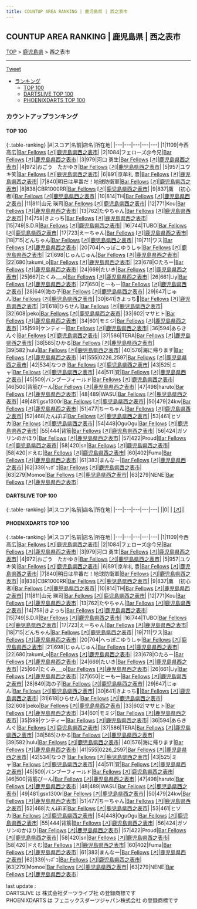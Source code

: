 ```yaml
---
title: COUNTUP AREA RANKING | 鹿児島県 | 西之表市
---
```

## COUNTUP AREA RANKING | 鹿児島県 | 西之表市

[TOP](/darts/rank/) > [鹿児島県](/darts/rank/鹿児島県/) > 西之表市

___

<a href="https://twitter.com/share?ref_src=twsrc%5Etfw" data-text="COUNTUP AREA RANKING | 鹿児島県西之表市" class="twitter-share-button" data-hashtags="DARTSLIVE,PHOENIXDARTS,darts,ダーツ" data-show-count="false">Tweet</a>

* [ランキング](#カウントアップランキング)
    * [TOP 100](#top-100)
    * [DARTSLIVE TOP 100](#dartslive-top-100)
    * [PHOENIXDARTS TOP 100](#phoenixdarts-top-100)

### カウントアップランキング

#### TOP 100



{:.table-ranking}
|#|スコア|名前|店名|所在地|
|---|---|---|---|---|
|1|1109|<span class="rank-name-pd">今西 高広</span>|<a href="/darts/rank/shops/75037.html">Bar Fellows</a> <a href="https://vs.phoenixdarts.com/jp/shop/shopDetailInfo/s_75037?s_seq=75037">[↗]</a>|<a href="/darts/rank/鹿児島県/西之表市">鹿児島県西之表市</a>|
|2|1084|<span class="rank-name-pd">フェローズ@今兄</span>|<a href="/darts/rank/shops/75037.html">Bar Fellows</a> <a href="https://vs.phoenixdarts.com/jp/shop/shopDetailInfo/s_75037?s_seq=75037">[↗]</a>|<a href="/darts/rank/鹿児島県/西之表市">鹿児島県西之表市</a>|
|3|979|<span class="rank-name-pd">河口 勇生</span>|<a href="/darts/rank/shops/75037.html">Bar Fellows</a> <a href="https://vs.phoenixdarts.com/jp/shop/shopDetailInfo/s_75037?s_seq=75037">[↗]</a>|<a href="/darts/rank/鹿児島県/西之表市">鹿児島県西之表市</a>|
|4|972|<span class="rank-name-pd">おごう　たかゆき</span>|<a href="/darts/rank/shops/75037.html">Bar Fellows</a> <a href="https://vs.phoenixdarts.com/jp/shop/shopDetailInfo/s_75037?s_seq=75037">[↗]</a>|<a href="/darts/rank/鹿児島県/西之表市">鹿児島県西之表市</a>|
|5|957|<span class="rank-name-pd">ユウキ笑</span>|<a href="/darts/rank/shops/75037.html">Bar Fellows</a> <a href="https://vs.phoenixdarts.com/jp/shop/shopDetailInfo/s_75037?s_seq=75037">[↗]</a>|<a href="/darts/rank/鹿児島県/西之表市">鹿児島県西之表市</a>|
|6|891|<span class="rank-name-pd">京牟礼 豊</span>|<a href="/darts/rank/shops/75037.html">Bar Fellows</a> <a href="https://vs.phoenixdarts.com/jp/shop/shopDetailInfo/s_75037?s_seq=75037">[↗]</a>|<a href="/darts/rank/鹿児島県/西之表市">鹿児島県西之表市</a>|
|7|840|<span class="rank-name-pd">明日は早番だ！地球防衛軍</span>|<a href="/darts/rank/shops/75037.html">Bar Fellows</a> <a href="https://vs.phoenixdarts.com/jp/shop/shopDetailInfo/s_75037?s_seq=75037">[↗]</a>|<a href="/darts/rank/鹿児島県/西之表市">鹿児島県西之表市</a>|
|8|838|<span class="rank-name-pd">CBR1000RR</span>|<a href="/darts/rank/shops/75037.html">Bar Fellows</a> <a href="https://vs.phoenixdarts.com/jp/shop/shopDetailInfo/s_75037?s_seq=75037">[↗]</a>|<a href="/darts/rank/鹿児島県/西之表市">鹿児島県西之表市</a>|
|9|837|<span class="rank-name-pd">鷹　(初心者)</span>|<a href="/darts/rank/shops/75037.html">Bar Fellows</a> <a href="https://vs.phoenixdarts.com/jp/shop/shopDetailInfo/s_75037?s_seq=75037">[↗]</a>|<a href="/darts/rank/鹿児島県/西之表市">鹿児島県西之表市</a>|
|10|814|<span class="rank-name-pd">TH</span>|<a href="/darts/rank/shops/75037.html">Bar Fellows</a> <a href="https://vs.phoenixdarts.com/jp/shop/shopDetailInfo/s_75037?s_seq=75037">[↗]</a>|<a href="/darts/rank/鹿児島県/西之表市">鹿児島県西之表市</a>|
|11|811|<span class="rank-name-pd"><span class="pro-icon-pd"></span>山元 瑛司</span>|<a href="/darts/rank/shops/75037.html">Bar Fellows</a> <a href="https://vs.phoenixdarts.com/jp/shop/shopDetailInfo/s_75037?s_seq=75037">[↗]</a>|<a href="/darts/rank/鹿児島県/西之表市">鹿児島県西之表市</a>|
|12|771|<span class="rank-name-pd">Kou</span>|<a href="/darts/rank/shops/75037.html">Bar Fellows</a> <a href="https://vs.phoenixdarts.com/jp/shop/shopDetailInfo/s_75037?s_seq=75037">[↗]</a>|<a href="/darts/rank/鹿児島県/西之表市">鹿児島県西之表市</a>|
|13|762|<span class="rank-name-pd">たやちゃん</span>|<a href="/darts/rank/shops/75037.html">Bar Fellows</a> <a href="https://vs.phoenixdarts.com/jp/shop/shopDetailInfo/s_75037?s_seq=75037">[↗]</a>|<a href="/darts/rank/鹿児島県/西之表市">鹿児島県西之表市</a>|
|14|758|<span class="rank-name-pd">きよっち</span>|<a href="/darts/rank/shops/75037.html">Bar Fellows</a> <a href="https://vs.phoenixdarts.com/jp/shop/shopDetailInfo/s_75037?s_seq=75037">[↗]</a>|<a href="/darts/rank/鹿児島県/西之表市">鹿児島県西之表市</a>|
|15|749|<span class="rank-name-pd">S.D.R</span>|<a href="/darts/rank/shops/75037.html">Bar Fellows</a> <a href="https://vs.phoenixdarts.com/jp/shop/shopDetailInfo/s_75037?s_seq=75037">[↗]</a>|<a href="/darts/rank/鹿児島県/西之表市">鹿児島県西之表市</a>|
|16|744|<span class="rank-name-pd">TUBO</span>|<a href="/darts/rank/shops/75037.html">Bar Fellows</a> <a href="https://vs.phoenixdarts.com/jp/shop/shopDetailInfo/s_75037?s_seq=75037">[↗]</a>|<a href="/darts/rank/鹿児島県/西之表市">鹿児島県西之表市</a>|
|17|723|<span class="rank-name-pd">えーちゃん</span>|<a href="/darts/rank/shops/75037.html">Bar Fellows</a> <a href="https://vs.phoenixdarts.com/jp/shop/shopDetailInfo/s_75037?s_seq=75037">[↗]</a>|<a href="/darts/rank/鹿児島県/西之表市">鹿児島県西之表市</a>|
|18|715|<span class="rank-name-pd">どんちゃん</span>|<a href="/darts/rank/shops/75037.html">Bar Fellows</a> <a href="https://vs.phoenixdarts.com/jp/shop/shopDetailInfo/s_75037?s_seq=75037">[↗]</a>|<a href="/darts/rank/鹿児島県/西之表市">鹿児島県西之表市</a>|
|19|711|<span class="rank-name-pd">ワス</span>|<a href="/darts/rank/shops/75037.html">Bar Fellows</a> <a href="https://vs.phoenixdarts.com/jp/shop/shopDetailInfo/s_75037?s_seq=75037">[↗]</a>|<a href="/darts/rank/鹿児島県/西之表市">鹿児島県西之表市</a>|
|20|704|<span class="rank-name-pd">へっぽこゆうしゃ</span>|<a href="/darts/rank/shops/75037.html">Bar Fellows</a> <a href="https://vs.phoenixdarts.com/jp/shop/shopDetailInfo/s_75037?s_seq=75037">[↗]</a>|<a href="/darts/rank/鹿児島県/西之表市">鹿児島県西之表市</a>|
|21|698|<span class="rank-name-pd">じゅんじゅん</span>|<a href="/darts/rank/shops/75037.html">Bar Fellows</a> <a href="https://vs.phoenixdarts.com/jp/shop/shopDetailInfo/s_75037?s_seq=75037">[↗]</a>|<a href="/darts/rank/鹿児島県/西之表市">鹿児島県西之表市</a>|
|22|680|<span class="rank-name-pd">takumi_o</span>|<a href="/darts/rank/shops/75037.html">Bar Fellows</a> <a href="https://vs.phoenixdarts.com/jp/shop/shopDetailInfo/s_75037?s_seq=75037">[↗]</a>|<a href="/darts/rank/鹿児島県/西之表市">鹿児島県西之表市</a>|
|23|678|<span class="rank-name-pd">○たろー</span>|<a href="/darts/rank/shops/75037.html">Bar Fellows</a> <a href="https://vs.phoenixdarts.com/jp/shop/shopDetailInfo/s_75037?s_seq=75037">[↗]</a>|<a href="/darts/rank/鹿児島県/西之表市">鹿児島県西之表市</a>|
|24|669|<span class="rank-name-pd">たいき</span>|<a href="/darts/rank/shops/75037.html">Bar Fellows</a> <a href="https://vs.phoenixdarts.com/jp/shop/shopDetailInfo/s_75037?s_seq=75037">[↗]</a>|<a href="/darts/rank/鹿児島県/西之表市">鹿児島県西之表市</a>|
|25|667|<span class="rank-name-pd">たくみ___o</span>|<a href="/darts/rank/shops/75037.html">Bar Fellows</a> <a href="https://vs.phoenixdarts.com/jp/shop/shopDetailInfo/s_75037?s_seq=75037">[↗]</a>|<a href="/darts/rank/鹿児島県/西之表市">鹿児島県西之表市</a>|
|26|661|<span class="rank-name-pd">Liy</span>|<a href="/darts/rank/shops/75037.html">Bar Fellows</a> <a href="https://vs.phoenixdarts.com/jp/shop/shopDetailInfo/s_75037?s_seq=75037">[↗]</a>|<a href="/darts/rank/鹿児島県/西之表市">鹿児島県西之表市</a>|
|27|650|<span class="rank-name-pd">とーもー</span>|<a href="/darts/rank/shops/75037.html">Bar Fellows</a> <a href="https://vs.phoenixdarts.com/jp/shop/shopDetailInfo/s_75037?s_seq=75037">[↗]</a>|<a href="/darts/rank/鹿児島県/西之表市">鹿児島県西之表市</a>|
|28|649|<span class="rank-name-pd">海の子</span>|<a href="/darts/rank/shops/75037.html">Bar Fellows</a> <a href="https://vs.phoenixdarts.com/jp/shop/shopDetailInfo/s_75037?s_seq=75037">[↗]</a>|<a href="/darts/rank/鹿児島県/西之表市">鹿児島県西之表市</a>|
|29|647|<span class="rank-name-pd">じゅん</span>|<a href="/darts/rank/shops/75037.html">Bar Fellows</a> <a href="https://vs.phoenixdarts.com/jp/shop/shopDetailInfo/s_75037?s_seq=75037">[↗]</a>|<a href="/darts/rank/鹿児島県/西之表市">鹿児島県西之表市</a>|
|30|641|<span class="rank-name-pd">きよっち️🩵</span>|<a href="/darts/rank/shops/75037.html">Bar Fellows</a> <a href="https://vs.phoenixdarts.com/jp/shop/shopDetailInfo/s_75037?s_seq=75037">[↗]</a>|<a href="/darts/rank/鹿児島県/西之表市">鹿児島県西之表市</a>|
|31|618|<span class="rank-name-pd">ひらせん</span>|<a href="/darts/rank/shops/75037.html">Bar Fellows</a> <a href="https://vs.phoenixdarts.com/jp/shop/shopDetailInfo/s_75037?s_seq=75037">[↗]</a>|<a href="/darts/rank/鹿児島県/西之表市">鹿児島県西之表市</a>|
|32|608|<span class="rank-name-pd">peko</span>|<a href="/darts/rank/shops/75037.html">Bar Fellows</a> <a href="https://vs.phoenixdarts.com/jp/shop/shopDetailInfo/s_75037?s_seq=75037">[↗]</a>|<a href="/darts/rank/鹿児島県/西之表市">鹿児島県西之表市</a>|
|33|602|<span class="rank-name-pd">マサヒト</span>|<a href="/darts/rank/shops/75037.html">Bar Fellows</a> <a href="https://vs.phoenixdarts.com/jp/shop/shopDetailInfo/s_75037?s_seq=75037">[↗]</a>|<a href="/darts/rank/鹿児島県/西之表市">鹿児島県西之表市</a>|
|34|601|<span class="rank-name-pd">モミジ</span>|<a href="/darts/rank/shops/75037.html">Bar Fellows</a> <a href="https://vs.phoenixdarts.com/jp/shop/shopDetailInfo/s_75037?s_seq=75037">[↗]</a>|<a href="/darts/rank/鹿児島県/西之表市">鹿児島県西之表市</a>|
|35|599|<span class="rank-name-pd">ケンティー</span>|<a href="/darts/rank/shops/75037.html">Bar Fellows</a> <a href="https://vs.phoenixdarts.com/jp/shop/shopDetailInfo/s_75037?s_seq=75037">[↗]</a>|<a href="/darts/rank/鹿児島県/西之表市">鹿児島県西之表市</a>|
|36|594|<span class="rank-name-pd">あらきんぐ</span>|<a href="/darts/rank/shops/75037.html">Bar Fellows</a> <a href="https://vs.phoenixdarts.com/jp/shop/shopDetailInfo/s_75037?s_seq=75037">[↗]</a>|<a href="/darts/rank/鹿児島県/西之表市">鹿児島県西之表市</a>|
|37|586|<span class="rank-name-pd">TERA</span>|<a href="/darts/rank/shops/75037.html">Bar Fellows</a> <a href="https://vs.phoenixdarts.com/jp/shop/shopDetailInfo/s_75037?s_seq=75037">[↗]</a>|<a href="/darts/rank/鹿児島県/西之表市">鹿児島県西之表市</a>|
|38|585|<span class="rank-name-pd">ひかる</span>|<a href="/darts/rank/shops/75037.html">Bar Fellows</a> <a href="https://vs.phoenixdarts.com/jp/shop/shopDetailInfo/s_75037?s_seq=75037">[↗]</a>|<a href="/darts/rank/鹿児島県/西之表市">鹿児島県西之表市</a>|
|39|582|<span class="rank-name-pd">hulu</span>|<a href="/darts/rank/shops/75037.html">Bar Fellows</a> <a href="https://vs.phoenixdarts.com/jp/shop/shopDetailInfo/s_75037?s_seq=75037">[↗]</a>|<a href="/darts/rank/鹿児島県/西之表市">鹿児島県西之表市</a>|
|40|576|<span class="rank-name-pd">海に帰ります</span>|<a href="/darts/rank/shops/75037.html">Bar Fellows</a> <a href="https://vs.phoenixdarts.com/jp/shop/shopDetailInfo/s_75037?s_seq=75037">[↗]</a>|<a href="/darts/rank/鹿児島県/西之表市">鹿児島県西之表市</a>|
|41|555|<span class="rank-name-pd">0226_2597</span>|<a href="/darts/rank/shops/75037.html">Bar Fellows</a> <a href="https://vs.phoenixdarts.com/jp/shop/shopDetailInfo/s_75037?s_seq=75037">[↗]</a>|<a href="/darts/rank/鹿児島県/西之表市">鹿児島県西之表市</a>|
|42|534|<span class="rank-name-pd">なつき</span>|<a href="/darts/rank/shops/75037.html">Bar Fellows</a> <a href="https://vs.phoenixdarts.com/jp/shop/shopDetailInfo/s_75037?s_seq=75037">[↗]</a>|<a href="/darts/rank/鹿児島県/西之表市">鹿児島県西之表市</a>|
|43|525|<span class="rank-name-pd">ミャ</span>|<a href="/darts/rank/shops/75037.html">Bar Fellows</a> <a href="https://vs.phoenixdarts.com/jp/shop/shopDetailInfo/s_75037?s_seq=75037">[↗]</a>|<a href="/darts/rank/鹿児島県/西之表市">鹿児島県西之表市</a>|
|44|511|<span class="rank-name-pd">覚</span>|<a href="/darts/rank/shops/75037.html">Bar Fellows</a> <a href="https://vs.phoenixdarts.com/jp/shop/shopDetailInfo/s_75037?s_seq=75037">[↗]</a>|<a href="/darts/rank/鹿児島県/西之表市">鹿児島県西之表市</a>|
|45|509|<span class="rank-name-pd">バンブーフィールド</span>|<a href="/darts/rank/shops/75037.html">Bar Fellows</a> <a href="https://vs.phoenixdarts.com/jp/shop/shopDetailInfo/s_75037?s_seq=75037">[↗]</a>|<a href="/darts/rank/鹿児島県/西之表市">鹿児島県西之表市</a>|
|46|500|<span class="rank-name-pd">背筋ぴーん</span>|<a href="/darts/rank/shops/75037.html">Bar Fellows</a> <a href="https://vs.phoenixdarts.com/jp/shop/shopDetailInfo/s_75037?s_seq=75037">[↗]</a>|<a href="/darts/rank/鹿児島県/西之表市">鹿児島県西之表市</a>|
|47|498|<span class="rank-name-pd">haruto</span>|<a href="/darts/rank/shops/75037.html">Bar Fellows</a> <a href="https://vs.phoenixdarts.com/jp/shop/shopDetailInfo/s_75037?s_seq=75037">[↗]</a>|<a href="/darts/rank/鹿児島県/西之表市">鹿児島県西之表市</a>|
|48|489|<span class="rank-name-pd">WASU</span>|<a href="/darts/rank/shops/75037.html">Bar Fellows</a> <a href="https://vs.phoenixdarts.com/jp/shop/shopDetailInfo/s_75037?s_seq=75037">[↗]</a>|<a href="/darts/rank/鹿児島県/西之表市">鹿児島県西之表市</a>|
|49|481|<span class="rank-name-pd">gsx1300r</span>|<a href="/darts/rank/shops/75037.html">Bar Fellows</a> <a href="https://vs.phoenixdarts.com/jp/shop/shopDetailInfo/s_75037?s_seq=75037">[↗]</a>|<a href="/darts/rank/鹿児島県/西之表市">鹿児島県西之表市</a>|
|50|479|<span class="rank-name-pd">24kw</span>|<a href="/darts/rank/shops/75037.html">Bar Fellows</a> <a href="https://vs.phoenixdarts.com/jp/shop/shopDetailInfo/s_75037?s_seq=75037">[↗]</a>|<a href="/darts/rank/鹿児島県/西之表市">鹿児島県西之表市</a>|
|51|477|<span class="rank-name-pd">ちーちゃん</span>|<a href="/darts/rank/shops/75037.html">Bar Fellows</a> <a href="https://vs.phoenixdarts.com/jp/shop/shopDetailInfo/s_75037?s_seq=75037">[↗]</a>|<a href="/darts/rank/鹿児島県/西之表市">鹿児島県西之表市</a>|
|52|468|<span class="rank-name-pd">たんぽぽ</span>|<a href="/darts/rank/shops/75037.html">Bar Fellows</a> <a href="https://vs.phoenixdarts.com/jp/shop/shopDetailInfo/s_75037?s_seq=75037">[↗]</a>|<a href="/darts/rank/鹿児島県/西之表市">鹿児島県西之表市</a>|
|53|461|<span class="rank-name-pd">ヒソカ</span>|<a href="/darts/rank/shops/75037.html">Bar Fellows</a> <a href="https://vs.phoenixdarts.com/jp/shop/shopDetailInfo/s_75037?s_seq=75037">[↗]</a>|<a href="/darts/rank/鹿児島県/西之表市">鹿児島県西之表市</a>|
|54|448|<span class="rank-name-pd">OguOgu</span>|<a href="/darts/rank/shops/75037.html">Bar Fellows</a> <a href="https://vs.phoenixdarts.com/jp/shop/shopDetailInfo/s_75037?s_seq=75037">[↗]</a>|<a href="/darts/rank/鹿児島県/西之表市">鹿児島県西之表市</a>|
|55|444|<span class="rank-name-pd">背筋</span>|<a href="/darts/rank/shops/75037.html">Bar Fellows</a> <a href="https://vs.phoenixdarts.com/jp/shop/shopDetailInfo/s_75037?s_seq=75037">[↗]</a>|<a href="/darts/rank/鹿児島県/西之表市">鹿児島県西之表市</a>|
|56|424|<span class="rank-name-pd">ガソリンのかほり</span>|<a href="/darts/rank/shops/75037.html">Bar Fellows</a> <a href="https://vs.phoenixdarts.com/jp/shop/shopDetailInfo/s_75037?s_seq=75037">[↗]</a>|<a href="/darts/rank/鹿児島県/西之表市">鹿児島県西之表市</a>|
|57|422|<span class="rank-name-pd">Proud</span>|<a href="/darts/rank/shops/75037.html">Bar Fellows</a> <a href="https://vs.phoenixdarts.com/jp/shop/shopDetailInfo/s_75037?s_seq=75037">[↗]</a>|<a href="/darts/rank/鹿児島県/西之表市">鹿児島県西之表市</a>|
|58|420|<span class="rank-name-pd">sn</span>|<a href="/darts/rank/shops/75037.html">Bar Fellows</a> <a href="https://vs.phoenixdarts.com/jp/shop/shopDetailInfo/s_75037?s_seq=75037">[↗]</a>|<a href="/darts/rank/鹿児島県/西之表市">鹿児島県西之表市</a>|
|58|420|<span class="rank-name-pd">ドえむ</span>|<a href="/darts/rank/shops/75037.html">Bar Fellows</a> <a href="https://vs.phoenixdarts.com/jp/shop/shopDetailInfo/s_75037?s_seq=75037">[↗]</a>|<a href="/darts/rank/鹿児島県/西之表市">鹿児島県西之表市</a>|
|60|402|<span class="rank-name-pd">Fuma</span>|<a href="/darts/rank/shops/75037.html">Bar Fellows</a> <a href="https://vs.phoenixdarts.com/jp/shop/shopDetailInfo/s_75037?s_seq=75037">[↗]</a>|<a href="/darts/rank/鹿児島県/西之表市">鹿児島県西之表市</a>|
|61|383|<span class="rank-name-pd">まんなー</span>|<a href="/darts/rank/shops/75037.html">Bar Fellows</a> <a href="https://vs.phoenixdarts.com/jp/shop/shopDetailInfo/s_75037?s_seq=75037">[↗]</a>|<a href="/darts/rank/鹿児島県/西之表市">鹿児島県西之表市</a>|
|62|339|<span class="rank-name-pd">ﾍｯﾎﾟｺ</span>|<a href="/darts/rank/shops/75037.html">Bar Fellows</a> <a href="https://vs.phoenixdarts.com/jp/shop/shopDetailInfo/s_75037?s_seq=75037">[↗]</a>|<a href="/darts/rank/鹿児島県/西之表市">鹿児島県西之表市</a>|
|63|279|<span class="rank-name-pd">Momoe</span>|<a href="/darts/rank/shops/75037.html">Bar Fellows</a> <a href="https://vs.phoenixdarts.com/jp/shop/shopDetailInfo/s_75037?s_seq=75037">[↗]</a>|<a href="/darts/rank/鹿児島県/西之表市">鹿児島県西之表市</a>|
|63|279|<span class="rank-name-pd">NENE</span>|<a href="/darts/rank/shops/75037.html">Bar Fellows</a> <a href="https://vs.phoenixdarts.com/jp/shop/shopDetailInfo/s_75037?s_seq=75037">[↗]</a>|<a href="/darts/rank/鹿児島県/西之表市">鹿児島県西之表市</a>|


#### DARTSLIVE TOP 100



{:.table-ranking}
|#|スコア|名前|店名|所在地|
|---|---|---|---|---|
||0|<span class="rank-name-dl"> </span>|<a href="/darts/rank/shops/.html"></a> <a href="">[↗]</a>|<a href="/darts/rank//"></a>|


#### PHOENIXDARTS TOP 100



{:.table-ranking}
|#|スコア|名前|店名|所在地|
|---|---|---|---|---|
|1|1109|<span class="rank-name-pd">今西 高広</span>|<a href="/darts/rank/shops/75037.html">Bar Fellows</a> <a href="https://vs.phoenixdarts.com/jp/shop/shopDetailInfo/s_75037?s_seq=75037">[↗]</a>|<a href="/darts/rank/鹿児島県/西之表市">鹿児島県西之表市</a>|
|2|1084|<span class="rank-name-pd">フェローズ@今兄</span>|<a href="/darts/rank/shops/75037.html">Bar Fellows</a> <a href="https://vs.phoenixdarts.com/jp/shop/shopDetailInfo/s_75037?s_seq=75037">[↗]</a>|<a href="/darts/rank/鹿児島県/西之表市">鹿児島県西之表市</a>|
|3|979|<span class="rank-name-pd">河口 勇生</span>|<a href="/darts/rank/shops/75037.html">Bar Fellows</a> <a href="https://vs.phoenixdarts.com/jp/shop/shopDetailInfo/s_75037?s_seq=75037">[↗]</a>|<a href="/darts/rank/鹿児島県/西之表市">鹿児島県西之表市</a>|
|4|972|<span class="rank-name-pd">おごう　たかゆき</span>|<a href="/darts/rank/shops/75037.html">Bar Fellows</a> <a href="https://vs.phoenixdarts.com/jp/shop/shopDetailInfo/s_75037?s_seq=75037">[↗]</a>|<a href="/darts/rank/鹿児島県/西之表市">鹿児島県西之表市</a>|
|5|957|<span class="rank-name-pd">ユウキ笑</span>|<a href="/darts/rank/shops/75037.html">Bar Fellows</a> <a href="https://vs.phoenixdarts.com/jp/shop/shopDetailInfo/s_75037?s_seq=75037">[↗]</a>|<a href="/darts/rank/鹿児島県/西之表市">鹿児島県西之表市</a>|
|6|891|<span class="rank-name-pd">京牟礼 豊</span>|<a href="/darts/rank/shops/75037.html">Bar Fellows</a> <a href="https://vs.phoenixdarts.com/jp/shop/shopDetailInfo/s_75037?s_seq=75037">[↗]</a>|<a href="/darts/rank/鹿児島県/西之表市">鹿児島県西之表市</a>|
|7|840|<span class="rank-name-pd">明日は早番だ！地球防衛軍</span>|<a href="/darts/rank/shops/75037.html">Bar Fellows</a> <a href="https://vs.phoenixdarts.com/jp/shop/shopDetailInfo/s_75037?s_seq=75037">[↗]</a>|<a href="/darts/rank/鹿児島県/西之表市">鹿児島県西之表市</a>|
|8|838|<span class="rank-name-pd">CBR1000RR</span>|<a href="/darts/rank/shops/75037.html">Bar Fellows</a> <a href="https://vs.phoenixdarts.com/jp/shop/shopDetailInfo/s_75037?s_seq=75037">[↗]</a>|<a href="/darts/rank/鹿児島県/西之表市">鹿児島県西之表市</a>|
|9|837|<span class="rank-name-pd">鷹　(初心者)</span>|<a href="/darts/rank/shops/75037.html">Bar Fellows</a> <a href="https://vs.phoenixdarts.com/jp/shop/shopDetailInfo/s_75037?s_seq=75037">[↗]</a>|<a href="/darts/rank/鹿児島県/西之表市">鹿児島県西之表市</a>|
|10|814|<span class="rank-name-pd">TH</span>|<a href="/darts/rank/shops/75037.html">Bar Fellows</a> <a href="https://vs.phoenixdarts.com/jp/shop/shopDetailInfo/s_75037?s_seq=75037">[↗]</a>|<a href="/darts/rank/鹿児島県/西之表市">鹿児島県西之表市</a>|
|11|811|<span class="rank-name-pd"><span class="pro-icon-pd"></span>山元 瑛司</span>|<a href="/darts/rank/shops/75037.html">Bar Fellows</a> <a href="https://vs.phoenixdarts.com/jp/shop/shopDetailInfo/s_75037?s_seq=75037">[↗]</a>|<a href="/darts/rank/鹿児島県/西之表市">鹿児島県西之表市</a>|
|12|771|<span class="rank-name-pd">Kou</span>|<a href="/darts/rank/shops/75037.html">Bar Fellows</a> <a href="https://vs.phoenixdarts.com/jp/shop/shopDetailInfo/s_75037?s_seq=75037">[↗]</a>|<a href="/darts/rank/鹿児島県/西之表市">鹿児島県西之表市</a>|
|13|762|<span class="rank-name-pd">たやちゃん</span>|<a href="/darts/rank/shops/75037.html">Bar Fellows</a> <a href="https://vs.phoenixdarts.com/jp/shop/shopDetailInfo/s_75037?s_seq=75037">[↗]</a>|<a href="/darts/rank/鹿児島県/西之表市">鹿児島県西之表市</a>|
|14|758|<span class="rank-name-pd">きよっち</span>|<a href="/darts/rank/shops/75037.html">Bar Fellows</a> <a href="https://vs.phoenixdarts.com/jp/shop/shopDetailInfo/s_75037?s_seq=75037">[↗]</a>|<a href="/darts/rank/鹿児島県/西之表市">鹿児島県西之表市</a>|
|15|749|<span class="rank-name-pd">S.D.R</span>|<a href="/darts/rank/shops/75037.html">Bar Fellows</a> <a href="https://vs.phoenixdarts.com/jp/shop/shopDetailInfo/s_75037?s_seq=75037">[↗]</a>|<a href="/darts/rank/鹿児島県/西之表市">鹿児島県西之表市</a>|
|16|744|<span class="rank-name-pd">TUBO</span>|<a href="/darts/rank/shops/75037.html">Bar Fellows</a> <a href="https://vs.phoenixdarts.com/jp/shop/shopDetailInfo/s_75037?s_seq=75037">[↗]</a>|<a href="/darts/rank/鹿児島県/西之表市">鹿児島県西之表市</a>|
|17|723|<span class="rank-name-pd">えーちゃん</span>|<a href="/darts/rank/shops/75037.html">Bar Fellows</a> <a href="https://vs.phoenixdarts.com/jp/shop/shopDetailInfo/s_75037?s_seq=75037">[↗]</a>|<a href="/darts/rank/鹿児島県/西之表市">鹿児島県西之表市</a>|
|18|715|<span class="rank-name-pd">どんちゃん</span>|<a href="/darts/rank/shops/75037.html">Bar Fellows</a> <a href="https://vs.phoenixdarts.com/jp/shop/shopDetailInfo/s_75037?s_seq=75037">[↗]</a>|<a href="/darts/rank/鹿児島県/西之表市">鹿児島県西之表市</a>|
|19|711|<span class="rank-name-pd">ワス</span>|<a href="/darts/rank/shops/75037.html">Bar Fellows</a> <a href="https://vs.phoenixdarts.com/jp/shop/shopDetailInfo/s_75037?s_seq=75037">[↗]</a>|<a href="/darts/rank/鹿児島県/西之表市">鹿児島県西之表市</a>|
|20|704|<span class="rank-name-pd">へっぽこゆうしゃ</span>|<a href="/darts/rank/shops/75037.html">Bar Fellows</a> <a href="https://vs.phoenixdarts.com/jp/shop/shopDetailInfo/s_75037?s_seq=75037">[↗]</a>|<a href="/darts/rank/鹿児島県/西之表市">鹿児島県西之表市</a>|
|21|698|<span class="rank-name-pd">じゅんじゅん</span>|<a href="/darts/rank/shops/75037.html">Bar Fellows</a> <a href="https://vs.phoenixdarts.com/jp/shop/shopDetailInfo/s_75037?s_seq=75037">[↗]</a>|<a href="/darts/rank/鹿児島県/西之表市">鹿児島県西之表市</a>|
|22|680|<span class="rank-name-pd">takumi_o</span>|<a href="/darts/rank/shops/75037.html">Bar Fellows</a> <a href="https://vs.phoenixdarts.com/jp/shop/shopDetailInfo/s_75037?s_seq=75037">[↗]</a>|<a href="/darts/rank/鹿児島県/西之表市">鹿児島県西之表市</a>|
|23|678|<span class="rank-name-pd">○たろー</span>|<a href="/darts/rank/shops/75037.html">Bar Fellows</a> <a href="https://vs.phoenixdarts.com/jp/shop/shopDetailInfo/s_75037?s_seq=75037">[↗]</a>|<a href="/darts/rank/鹿児島県/西之表市">鹿児島県西之表市</a>|
|24|669|<span class="rank-name-pd">たいき</span>|<a href="/darts/rank/shops/75037.html">Bar Fellows</a> <a href="https://vs.phoenixdarts.com/jp/shop/shopDetailInfo/s_75037?s_seq=75037">[↗]</a>|<a href="/darts/rank/鹿児島県/西之表市">鹿児島県西之表市</a>|
|25|667|<span class="rank-name-pd">たくみ___o</span>|<a href="/darts/rank/shops/75037.html">Bar Fellows</a> <a href="https://vs.phoenixdarts.com/jp/shop/shopDetailInfo/s_75037?s_seq=75037">[↗]</a>|<a href="/darts/rank/鹿児島県/西之表市">鹿児島県西之表市</a>|
|26|661|<span class="rank-name-pd">Liy</span>|<a href="/darts/rank/shops/75037.html">Bar Fellows</a> <a href="https://vs.phoenixdarts.com/jp/shop/shopDetailInfo/s_75037?s_seq=75037">[↗]</a>|<a href="/darts/rank/鹿児島県/西之表市">鹿児島県西之表市</a>|
|27|650|<span class="rank-name-pd">とーもー</span>|<a href="/darts/rank/shops/75037.html">Bar Fellows</a> <a href="https://vs.phoenixdarts.com/jp/shop/shopDetailInfo/s_75037?s_seq=75037">[↗]</a>|<a href="/darts/rank/鹿児島県/西之表市">鹿児島県西之表市</a>|
|28|649|<span class="rank-name-pd">海の子</span>|<a href="/darts/rank/shops/75037.html">Bar Fellows</a> <a href="https://vs.phoenixdarts.com/jp/shop/shopDetailInfo/s_75037?s_seq=75037">[↗]</a>|<a href="/darts/rank/鹿児島県/西之表市">鹿児島県西之表市</a>|
|29|647|<span class="rank-name-pd">じゅん</span>|<a href="/darts/rank/shops/75037.html">Bar Fellows</a> <a href="https://vs.phoenixdarts.com/jp/shop/shopDetailInfo/s_75037?s_seq=75037">[↗]</a>|<a href="/darts/rank/鹿児島県/西之表市">鹿児島県西之表市</a>|
|30|641|<span class="rank-name-pd">きよっち️🩵</span>|<a href="/darts/rank/shops/75037.html">Bar Fellows</a> <a href="https://vs.phoenixdarts.com/jp/shop/shopDetailInfo/s_75037?s_seq=75037">[↗]</a>|<a href="/darts/rank/鹿児島県/西之表市">鹿児島県西之表市</a>|
|31|618|<span class="rank-name-pd">ひらせん</span>|<a href="/darts/rank/shops/75037.html">Bar Fellows</a> <a href="https://vs.phoenixdarts.com/jp/shop/shopDetailInfo/s_75037?s_seq=75037">[↗]</a>|<a href="/darts/rank/鹿児島県/西之表市">鹿児島県西之表市</a>|
|32|608|<span class="rank-name-pd">peko</span>|<a href="/darts/rank/shops/75037.html">Bar Fellows</a> <a href="https://vs.phoenixdarts.com/jp/shop/shopDetailInfo/s_75037?s_seq=75037">[↗]</a>|<a href="/darts/rank/鹿児島県/西之表市">鹿児島県西之表市</a>|
|33|602|<span class="rank-name-pd">マサヒト</span>|<a href="/darts/rank/shops/75037.html">Bar Fellows</a> <a href="https://vs.phoenixdarts.com/jp/shop/shopDetailInfo/s_75037?s_seq=75037">[↗]</a>|<a href="/darts/rank/鹿児島県/西之表市">鹿児島県西之表市</a>|
|34|601|<span class="rank-name-pd">モミジ</span>|<a href="/darts/rank/shops/75037.html">Bar Fellows</a> <a href="https://vs.phoenixdarts.com/jp/shop/shopDetailInfo/s_75037?s_seq=75037">[↗]</a>|<a href="/darts/rank/鹿児島県/西之表市">鹿児島県西之表市</a>|
|35|599|<span class="rank-name-pd">ケンティー</span>|<a href="/darts/rank/shops/75037.html">Bar Fellows</a> <a href="https://vs.phoenixdarts.com/jp/shop/shopDetailInfo/s_75037?s_seq=75037">[↗]</a>|<a href="/darts/rank/鹿児島県/西之表市">鹿児島県西之表市</a>|
|36|594|<span class="rank-name-pd">あらきんぐ</span>|<a href="/darts/rank/shops/75037.html">Bar Fellows</a> <a href="https://vs.phoenixdarts.com/jp/shop/shopDetailInfo/s_75037?s_seq=75037">[↗]</a>|<a href="/darts/rank/鹿児島県/西之表市">鹿児島県西之表市</a>|
|37|586|<span class="rank-name-pd">TERA</span>|<a href="/darts/rank/shops/75037.html">Bar Fellows</a> <a href="https://vs.phoenixdarts.com/jp/shop/shopDetailInfo/s_75037?s_seq=75037">[↗]</a>|<a href="/darts/rank/鹿児島県/西之表市">鹿児島県西之表市</a>|
|38|585|<span class="rank-name-pd">ひかる</span>|<a href="/darts/rank/shops/75037.html">Bar Fellows</a> <a href="https://vs.phoenixdarts.com/jp/shop/shopDetailInfo/s_75037?s_seq=75037">[↗]</a>|<a href="/darts/rank/鹿児島県/西之表市">鹿児島県西之表市</a>|
|39|582|<span class="rank-name-pd">hulu</span>|<a href="/darts/rank/shops/75037.html">Bar Fellows</a> <a href="https://vs.phoenixdarts.com/jp/shop/shopDetailInfo/s_75037?s_seq=75037">[↗]</a>|<a href="/darts/rank/鹿児島県/西之表市">鹿児島県西之表市</a>|
|40|576|<span class="rank-name-pd">海に帰ります</span>|<a href="/darts/rank/shops/75037.html">Bar Fellows</a> <a href="https://vs.phoenixdarts.com/jp/shop/shopDetailInfo/s_75037?s_seq=75037">[↗]</a>|<a href="/darts/rank/鹿児島県/西之表市">鹿児島県西之表市</a>|
|41|555|<span class="rank-name-pd">0226_2597</span>|<a href="/darts/rank/shops/75037.html">Bar Fellows</a> <a href="https://vs.phoenixdarts.com/jp/shop/shopDetailInfo/s_75037?s_seq=75037">[↗]</a>|<a href="/darts/rank/鹿児島県/西之表市">鹿児島県西之表市</a>|
|42|534|<span class="rank-name-pd">なつき</span>|<a href="/darts/rank/shops/75037.html">Bar Fellows</a> <a href="https://vs.phoenixdarts.com/jp/shop/shopDetailInfo/s_75037?s_seq=75037">[↗]</a>|<a href="/darts/rank/鹿児島県/西之表市">鹿児島県西之表市</a>|
|43|525|<span class="rank-name-pd">ミャ</span>|<a href="/darts/rank/shops/75037.html">Bar Fellows</a> <a href="https://vs.phoenixdarts.com/jp/shop/shopDetailInfo/s_75037?s_seq=75037">[↗]</a>|<a href="/darts/rank/鹿児島県/西之表市">鹿児島県西之表市</a>|
|44|511|<span class="rank-name-pd">覚</span>|<a href="/darts/rank/shops/75037.html">Bar Fellows</a> <a href="https://vs.phoenixdarts.com/jp/shop/shopDetailInfo/s_75037?s_seq=75037">[↗]</a>|<a href="/darts/rank/鹿児島県/西之表市">鹿児島県西之表市</a>|
|45|509|<span class="rank-name-pd">バンブーフィールド</span>|<a href="/darts/rank/shops/75037.html">Bar Fellows</a> <a href="https://vs.phoenixdarts.com/jp/shop/shopDetailInfo/s_75037?s_seq=75037">[↗]</a>|<a href="/darts/rank/鹿児島県/西之表市">鹿児島県西之表市</a>|
|46|500|<span class="rank-name-pd">背筋ぴーん</span>|<a href="/darts/rank/shops/75037.html">Bar Fellows</a> <a href="https://vs.phoenixdarts.com/jp/shop/shopDetailInfo/s_75037?s_seq=75037">[↗]</a>|<a href="/darts/rank/鹿児島県/西之表市">鹿児島県西之表市</a>|
|47|498|<span class="rank-name-pd">haruto</span>|<a href="/darts/rank/shops/75037.html">Bar Fellows</a> <a href="https://vs.phoenixdarts.com/jp/shop/shopDetailInfo/s_75037?s_seq=75037">[↗]</a>|<a href="/darts/rank/鹿児島県/西之表市">鹿児島県西之表市</a>|
|48|489|<span class="rank-name-pd">WASU</span>|<a href="/darts/rank/shops/75037.html">Bar Fellows</a> <a href="https://vs.phoenixdarts.com/jp/shop/shopDetailInfo/s_75037?s_seq=75037">[↗]</a>|<a href="/darts/rank/鹿児島県/西之表市">鹿児島県西之表市</a>|
|49|481|<span class="rank-name-pd">gsx1300r</span>|<a href="/darts/rank/shops/75037.html">Bar Fellows</a> <a href="https://vs.phoenixdarts.com/jp/shop/shopDetailInfo/s_75037?s_seq=75037">[↗]</a>|<a href="/darts/rank/鹿児島県/西之表市">鹿児島県西之表市</a>|
|50|479|<span class="rank-name-pd">24kw</span>|<a href="/darts/rank/shops/75037.html">Bar Fellows</a> <a href="https://vs.phoenixdarts.com/jp/shop/shopDetailInfo/s_75037?s_seq=75037">[↗]</a>|<a href="/darts/rank/鹿児島県/西之表市">鹿児島県西之表市</a>|
|51|477|<span class="rank-name-pd">ちーちゃん</span>|<a href="/darts/rank/shops/75037.html">Bar Fellows</a> <a href="https://vs.phoenixdarts.com/jp/shop/shopDetailInfo/s_75037?s_seq=75037">[↗]</a>|<a href="/darts/rank/鹿児島県/西之表市">鹿児島県西之表市</a>|
|52|468|<span class="rank-name-pd">たんぽぽ</span>|<a href="/darts/rank/shops/75037.html">Bar Fellows</a> <a href="https://vs.phoenixdarts.com/jp/shop/shopDetailInfo/s_75037?s_seq=75037">[↗]</a>|<a href="/darts/rank/鹿児島県/西之表市">鹿児島県西之表市</a>|
|53|461|<span class="rank-name-pd">ヒソカ</span>|<a href="/darts/rank/shops/75037.html">Bar Fellows</a> <a href="https://vs.phoenixdarts.com/jp/shop/shopDetailInfo/s_75037?s_seq=75037">[↗]</a>|<a href="/darts/rank/鹿児島県/西之表市">鹿児島県西之表市</a>|
|54|448|<span class="rank-name-pd">OguOgu</span>|<a href="/darts/rank/shops/75037.html">Bar Fellows</a> <a href="https://vs.phoenixdarts.com/jp/shop/shopDetailInfo/s_75037?s_seq=75037">[↗]</a>|<a href="/darts/rank/鹿児島県/西之表市">鹿児島県西之表市</a>|
|55|444|<span class="rank-name-pd">背筋</span>|<a href="/darts/rank/shops/75037.html">Bar Fellows</a> <a href="https://vs.phoenixdarts.com/jp/shop/shopDetailInfo/s_75037?s_seq=75037">[↗]</a>|<a href="/darts/rank/鹿児島県/西之表市">鹿児島県西之表市</a>|
|56|424|<span class="rank-name-pd">ガソリンのかほり</span>|<a href="/darts/rank/shops/75037.html">Bar Fellows</a> <a href="https://vs.phoenixdarts.com/jp/shop/shopDetailInfo/s_75037?s_seq=75037">[↗]</a>|<a href="/darts/rank/鹿児島県/西之表市">鹿児島県西之表市</a>|
|57|422|<span class="rank-name-pd">Proud</span>|<a href="/darts/rank/shops/75037.html">Bar Fellows</a> <a href="https://vs.phoenixdarts.com/jp/shop/shopDetailInfo/s_75037?s_seq=75037">[↗]</a>|<a href="/darts/rank/鹿児島県/西之表市">鹿児島県西之表市</a>|
|58|420|<span class="rank-name-pd">sn</span>|<a href="/darts/rank/shops/75037.html">Bar Fellows</a> <a href="https://vs.phoenixdarts.com/jp/shop/shopDetailInfo/s_75037?s_seq=75037">[↗]</a>|<a href="/darts/rank/鹿児島県/西之表市">鹿児島県西之表市</a>|
|58|420|<span class="rank-name-pd">ドえむ</span>|<a href="/darts/rank/shops/75037.html">Bar Fellows</a> <a href="https://vs.phoenixdarts.com/jp/shop/shopDetailInfo/s_75037?s_seq=75037">[↗]</a>|<a href="/darts/rank/鹿児島県/西之表市">鹿児島県西之表市</a>|
|60|402|<span class="rank-name-pd">Fuma</span>|<a href="/darts/rank/shops/75037.html">Bar Fellows</a> <a href="https://vs.phoenixdarts.com/jp/shop/shopDetailInfo/s_75037?s_seq=75037">[↗]</a>|<a href="/darts/rank/鹿児島県/西之表市">鹿児島県西之表市</a>|
|61|383|<span class="rank-name-pd">まんなー</span>|<a href="/darts/rank/shops/75037.html">Bar Fellows</a> <a href="https://vs.phoenixdarts.com/jp/shop/shopDetailInfo/s_75037?s_seq=75037">[↗]</a>|<a href="/darts/rank/鹿児島県/西之表市">鹿児島県西之表市</a>|
|62|339|<span class="rank-name-pd">ﾍｯﾎﾟｺ</span>|<a href="/darts/rank/shops/75037.html">Bar Fellows</a> <a href="https://vs.phoenixdarts.com/jp/shop/shopDetailInfo/s_75037?s_seq=75037">[↗]</a>|<a href="/darts/rank/鹿児島県/西之表市">鹿児島県西之表市</a>|
|63|279|<span class="rank-name-pd">Momoe</span>|<a href="/darts/rank/shops/75037.html">Bar Fellows</a> <a href="https://vs.phoenixdarts.com/jp/shop/shopDetailInfo/s_75037?s_seq=75037">[↗]</a>|<a href="/darts/rank/鹿児島県/西之表市">鹿児島県西之表市</a>|
|63|279|<span class="rank-name-pd">NENE</span>|<a href="/darts/rank/shops/75037.html">Bar Fellows</a> <a href="https://vs.phoenixdarts.com/jp/shop/shopDetailInfo/s_75037?s_seq=75037">[↗]</a>|<a href="/darts/rank/鹿児島県/西之表市">鹿児島県西之表市</a>|


<div class="footer border-top border-gray-light mt-5 pt-3 text-right text-gray">
    last update : <span style="font-weight: italic" id="foot_last_modified"></span><br />
    DARTSLIVE は 株式会社ダーツライブ社 の登録商標です<br />
    PHOENIXDARTS は フェニックスダーツジャパン株式会社 の登録商標です<br />
</div>

<script src="https://cdnjs.cloudflare.com/ajax/libs/jquery.tablesorter/2.31.3/js/jquery.tablesorter.min.js" integrity="sha512-qzgd5cYSZcosqpzpn7zF2ZId8f/8CHmFKZ8j7mU4OUXTNRd5g+ZHBPsgKEwoqxCtdQvExE5LprwwPAgoicguNg==" crossorigin="anonymous" referrerpolicy="no-referrer"></script>
<link rel="stylesheet" href="https://cdnjs.cloudflare.com/ajax/libs/jquery.tablesorter/2.31.3/css/theme.default.min.css" integrity="sha512-wghhOJkjQX0Lh3NSWvNKeZ0ZpNn+SPVXX1Qyc9OCaogADktxrBiBdKGDoqVUOyhStvMBmJQ8ZdMHiR3wuEq8+w==" crossorigin="anonymous" referrerpolicy="no-referrer" />
<script>
$(function() {
    $(".table-ranking").tablesorter({sortList:[[0, 0]]});
    $("#foot_last_modified").text(formatDate(new Date(document.lastModified), 'yyyy-MM-dd HH:mm:ss'));
});
</script>

<script async src="https://platform.twitter.com/widgets.js" charset="utf-8"></script>